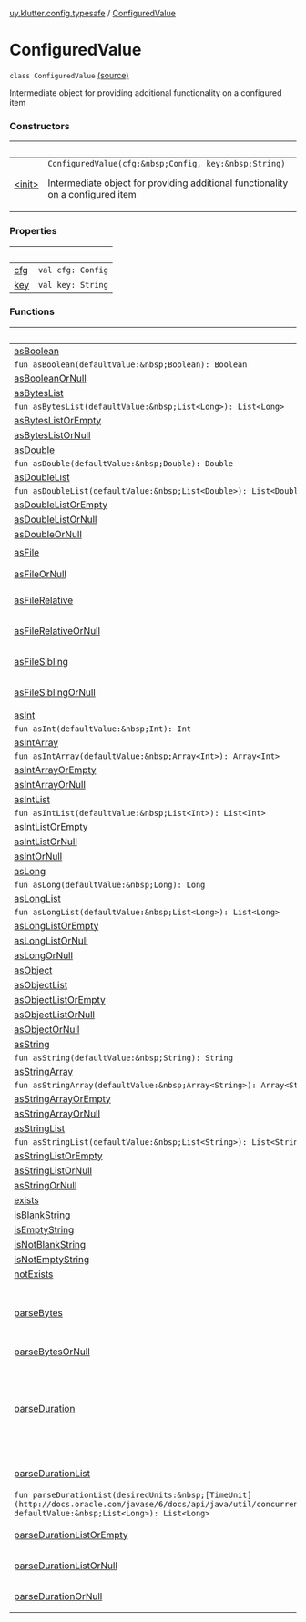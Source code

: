 [uy.klutter.config.typesafe](../index.md) / [ConfiguredValue](.)


# ConfiguredValue
`class ConfiguredValue` [(source)](https://github.com/kohesive/klutter/blob/master/config-typesafe-jdk6/src/main/kotlin/uy/klutter/config/typesafe/TypesafeConfig_Ext.kt#L38)

Intermediate object for providing additional functionality on a configured item



### Constructors

|&nbsp;|&nbsp;|
|---|---|
| [&lt;init&gt;](-init-.md) | `ConfiguredValue(cfg:&nbsp;Config, key:&nbsp;String)`<p>Intermediate object for providing additional functionality on a configured item</p> |

### Properties

|&nbsp;|&nbsp;|
|---|---|
| [cfg](cfg.md) | `val cfg: Config` |
| [key](key.md) | `val key: String` |

### Functions

|&nbsp;|&nbsp;|
|---|---|
| [asBoolean](as-boolean.md) | `fun asBoolean(): Boolean`
`fun asBoolean(defaultValue:&nbsp;Boolean): Boolean` |
| [asBooleanOrNull](as-boolean-or-null.md) | `fun asBooleanOrNull(): Boolean?` |
| [asBytesList](as-bytes-list.md) | `fun asBytesList(): List<Long>`
`fun asBytesList(defaultValue:&nbsp;List<Long>): List<Long>` |
| [asBytesListOrEmpty](as-bytes-list-or-empty.md) | `fun asBytesListOrEmpty(): List<Long>` |
| [asBytesListOrNull](as-bytes-list-or-null.md) | `fun asBytesListOrNull(): List<Long>?` |
| [asDouble](as-double.md) | `fun asDouble(): Double`
`fun asDouble(defaultValue:&nbsp;Double): Double` |
| [asDoubleList](as-double-list.md) | `fun asDoubleList(): List<Double>`
`fun asDoubleList(defaultValue:&nbsp;List<Double>): List<Double>` |
| [asDoubleListOrEmpty](as-double-list-or-empty.md) | `fun asDoubleListOrEmpty(): List<Double>` |
| [asDoubleListOrNull](as-double-list-or-null.md) | `fun asDoubleListOrNull(): List<Double>?` |
| [asDoubleOrNull](as-double-or-null.md) | `fun asDoubleOrNull(): Double?` |
| [asFile](as-file.md) | `fun asFile(): [File](http://docs.oracle.com/javase/6/docs/api/java/io/File.html)` |
| [asFileOrNull](as-file-or-null.md) | `fun asFileOrNull(): [File](http://docs.oracle.com/javase/6/docs/api/java/io/File.html)?` |
| [asFileRelative](as-file-relative.md) | `fun asFileRelative(relativeTo:&nbsp;[File](http://docs.oracle.com/javase/6/docs/api/java/io/File.html)): [File](http://docs.oracle.com/javase/6/docs/api/java/io/File.html)` |
| [asFileRelativeOrNull](as-file-relative-or-null.md) | `fun asFileRelativeOrNull(relativeTo:&nbsp;[File](http://docs.oracle.com/javase/6/docs/api/java/io/File.html)): [File](http://docs.oracle.com/javase/6/docs/api/java/io/File.html)?` |
| [asFileSibling](as-file-sibling.md) | `fun asFileSibling(relativeTo:&nbsp;[File](http://docs.oracle.com/javase/6/docs/api/java/io/File.html)): [File](http://docs.oracle.com/javase/6/docs/api/java/io/File.html)` |
| [asFileSiblingOrNull](as-file-sibling-or-null.md) | `fun asFileSiblingOrNull(relativeTo:&nbsp;[File](http://docs.oracle.com/javase/6/docs/api/java/io/File.html)): [File](http://docs.oracle.com/javase/6/docs/api/java/io/File.html)?` |
| [asInt](as-int.md) | `fun asInt(): Int`
`fun asInt(defaultValue:&nbsp;Int): Int` |
| [asIntArray](as-int-array.md) | `fun asIntArray(): Array<Int>`
`fun asIntArray(defaultValue:&nbsp;Array<Int>): Array<Int>` |
| [asIntArrayOrEmpty](as-int-array-or-empty.md) | `fun asIntArrayOrEmpty(): Array<Int>` |
| [asIntArrayOrNull](as-int-array-or-null.md) | `fun asIntArrayOrNull(): Array<Int>?` |
| [asIntList](as-int-list.md) | `fun asIntList(): List<Int>`
`fun asIntList(defaultValue:&nbsp;List<Int>): List<Int>` |
| [asIntListOrEmpty](as-int-list-or-empty.md) | `fun asIntListOrEmpty(): List<Int>` |
| [asIntListOrNull](as-int-list-or-null.md) | `fun asIntListOrNull(): List<Int>?` |
| [asIntOrNull](as-int-or-null.md) | `fun asIntOrNull(): Int?` |
| [asLong](as-long.md) | `fun asLong(): Long`
`fun asLong(defaultValue:&nbsp;Long): Long` |
| [asLongList](as-long-list.md) | `fun asLongList(): List<Long>`
`fun asLongList(defaultValue:&nbsp;List<Long>): List<Long>` |
| [asLongListOrEmpty](as-long-list-or-empty.md) | `fun asLongListOrEmpty(): List<Long>` |
| [asLongListOrNull](as-long-list-or-null.md) | `fun asLongListOrNull(): List<Long>?` |
| [asLongOrNull](as-long-or-null.md) | `fun asLongOrNull(): Long?` |
| [asObject](as-object.md) | `fun asObject(): ConfigObject` |
| [asObjectList](as-object-list.md) | `fun asObjectList(): List<ConfigObject>` |
| [asObjectListOrEmpty](as-object-list-or-empty.md) | `fun asObjectListOrEmpty(): List<ConfigObject>` |
| [asObjectListOrNull](as-object-list-or-null.md) | `fun asObjectListOrNull(): List<ConfigObject>?` |
| [asObjectOrNull](as-object-or-null.md) | `fun asObjectOrNull(): ConfigObject?` |
| [asString](as-string.md) | `fun asString(): String`
`fun asString(defaultValue:&nbsp;String): String` |
| [asStringArray](as-string-array.md) | `fun asStringArray(): Array<String>`
`fun asStringArray(defaultValue:&nbsp;Array<String>): Array<String>` |
| [asStringArrayOrEmpty](as-string-array-or-empty.md) | `fun asStringArrayOrEmpty(): Array<String>` |
| [asStringArrayOrNull](as-string-array-or-null.md) | `fun asStringArrayOrNull(): Array<String>?` |
| [asStringList](as-string-list.md) | `fun asStringList(): List<String>`
`fun asStringList(defaultValue:&nbsp;List<String>): List<String>` |
| [asStringListOrEmpty](as-string-list-or-empty.md) | `fun asStringListOrEmpty(): List<String>` |
| [asStringListOrNull](as-string-list-or-null.md) | `fun asStringListOrNull(): List<String>?` |
| [asStringOrNull](as-string-or-null.md) | `fun asStringOrNull(): String?` |
| [exists](exists.md) | `fun exists(): Boolean` |
| [isBlankString](is-blank-string.md) | `fun isBlankString(): Boolean` |
| [isEmptyString](is-empty-string.md) | `fun isEmptyString(): Boolean` |
| [isNotBlankString](is-not-blank-string.md) | `fun isNotBlankString(): Boolean` |
| [isNotEmptyString](is-not-empty-string.md) | `fun isNotEmptyString(): Boolean` |
| [notExists](not-exists.md) | `fun notExists(): Boolean` |
| [parseBytes](parse-bytes.md) | `fun parseBytes(): Long`<p>Parse config string such as 4000 (4000 bytes), 4K, 4M, 4G representing a size in bytes resulting in a Long</p>`fun parseBytes(defaultValue:&nbsp;Long): Long` |
| [parseBytesOrNull](parse-bytes-or-null.md) | `fun parseBytesOrNull(): Long?` |
| [parseDuration](parse-duration.md) | `fun parseDuration(desiredUnits:&nbsp;[TimeUnit](http://docs.oracle.com/javase/6/docs/api/java/util/concurrent/TimeUnit.html)): Long`<p>Parse config string such as "30s", "30 seconds", "4m" representing a time duration resulting in a Long of desired TimeUnit</p>`fun parseDuration(desiredUnits:&nbsp;[TimeUnit](http://docs.oracle.com/javase/6/docs/api/java/util/concurrent/TimeUnit.html), defaultValue:&nbsp;Long): Long` |
| [parseDurationList](parse-duration-list.md) | `fun parseDurationList(desiredUnits:&nbsp;[TimeUnit](http://docs.oracle.com/javase/6/docs/api/java/util/concurrent/TimeUnit.html)): List<Long>`
`fun parseDurationList(desiredUnits:&nbsp;[TimeUnit](http://docs.oracle.com/javase/6/docs/api/java/util/concurrent/TimeUnit.html), defaultValue:&nbsp;List<Long>): List<Long>` |
| [parseDurationListOrEmpty](parse-duration-list-or-empty.md) | `fun parseDurationListOrEmpty(desiredUnits:&nbsp;[TimeUnit](http://docs.oracle.com/javase/6/docs/api/java/util/concurrent/TimeUnit.html)): List<Long>` |
| [parseDurationListOrNull](parse-duration-list-or-null.md) | `fun parseDurationListOrNull(desiredUnits:&nbsp;[TimeUnit](http://docs.oracle.com/javase/6/docs/api/java/util/concurrent/TimeUnit.html)): List<Long>?` |
| [parseDurationOrNull](parse-duration-or-null.md) | `fun parseDurationOrNull(desiredUnits:&nbsp;[TimeUnit](http://docs.oracle.com/javase/6/docs/api/java/util/concurrent/TimeUnit.html)): Long?` |
